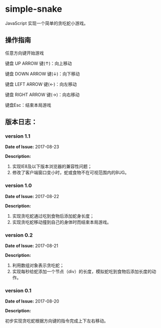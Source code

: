 # simple-snake
JavaScript 实现一个简单的贪吃蛇小游戏。

## 操作指南

任意方向键开始游戏

键盘 UP ARROW 键(↑)：向上移动

键盘 DOWN ARROW 键(↓)：向下移动

键盘 LEFT ARROW 键(←)：向左移动

键盘 RIGHT ARROW 键(→)：向右移动

键盘Esc：结束本局游戏

## 版本日志：

### version 1.1 

**Date of Issue:** 2017-08-23

**Description:** 

1. 实现IE8及以下版本浏览器的兼容性问题；
2. 修改了客户端窗口变小时，蛇或食物不在可视范围内的BUG。

### version 1.0 

**Date of Issue:** 2017-08-22

**Description:** 

1. 实现贪吃蛇通过吃到食物后添加蛇身长度；
2. 实现贪吃蛇移动撞到自己的身体时而结束本局游戏。

### version 0.2 

**Date of Issue:** 2017-08-21

**Description:** 

1. 利用数组对象表示贪吃蛇；
2. 实现每秒给蛇添加一个节点（div）的长度，模拟蛇吃到食物后添加长度的动作。

### version 0.1 

**Date of Issue:** 2017-08-20

**Description:** 

初步实现贪吃蛇根据方向键的指令完成上下左右移动。

